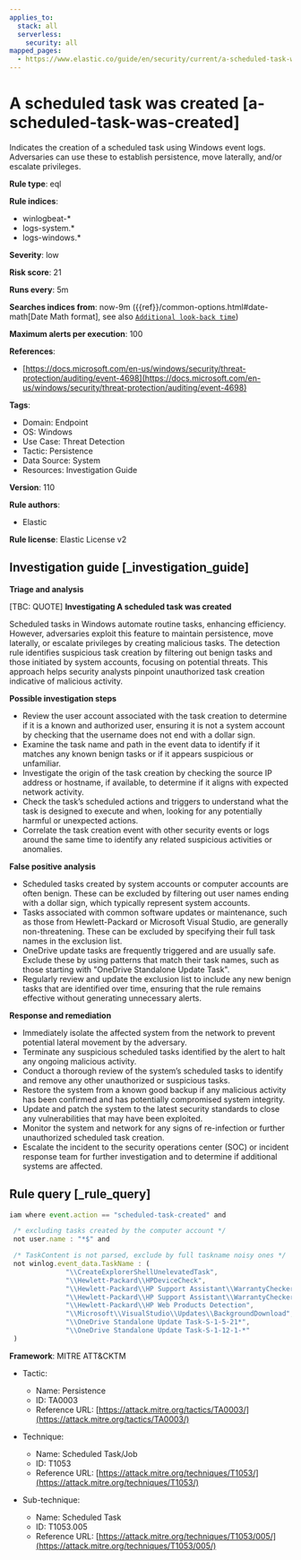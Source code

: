 ```yaml
---
applies_to:
  stack: all
  serverless:
    security: all
mapped_pages:
  - https://www.elastic.co/guide/en/security/current/a-scheduled-task-was-created.html
---
```


# A scheduled task was created [a-scheduled-task-was-created]

Indicates the creation of a scheduled task using Windows event logs. Adversaries can use these to establish persistence, move laterally, and/or escalate privileges.

**Rule type**: eql

**Rule indices**:

* winlogbeat-*
* logs-system.*
* logs-windows.*

**Severity**: low

**Risk score**: 21

**Runs every**: 5m

**Searches indices from**: now-9m ({{ref}}/common-options.html#date-math[Date Math format], see also [`Additional look-back time`](docs-content://solutions/security/detect-and-alert/create-detection-rule.md#rule-schedule))

**Maximum alerts per execution**: 100

**References**:

* [https://docs.microsoft.com/en-us/windows/security/threat-protection/auditing/event-4698](https://docs.microsoft.com/en-us/windows/security/threat-protection/auditing/event-4698)

**Tags**:

* Domain: Endpoint
* OS: Windows
* Use Case: Threat Detection
* Tactic: Persistence
* Data Source: System
* Resources: Investigation Guide

**Version**: 110

**Rule authors**:

* Elastic

**Rule license**: Elastic License v2

## Investigation guide [_investigation_guide]

**Triage and analysis**

[TBC: QUOTE]
**Investigating A scheduled task was created**

Scheduled tasks in Windows automate routine tasks, enhancing efficiency. However, adversaries exploit this feature to maintain persistence, move laterally, or escalate privileges by creating malicious tasks. The detection rule identifies suspicious task creation by filtering out benign tasks and those initiated by system accounts, focusing on potential threats. This approach helps security analysts pinpoint unauthorized task creation indicative of malicious activity.

**Possible investigation steps**

* Review the user account associated with the task creation to determine if it is a known and authorized user, ensuring it is not a system account by checking that the username does not end with a dollar sign.
* Examine the task name and path in the event data to identify if it matches any known benign tasks or if it appears suspicious or unfamiliar.
* Investigate the origin of the task creation by checking the source IP address or hostname, if available, to determine if it aligns with expected network activity.
* Check the task’s scheduled actions and triggers to understand what the task is designed to execute and when, looking for any potentially harmful or unexpected actions.
* Correlate the task creation event with other security events or logs around the same time to identify any related suspicious activities or anomalies.

**False positive analysis**

* Scheduled tasks created by system accounts or computer accounts are often benign. These can be excluded by filtering out user names ending with a dollar sign, which typically represent system accounts.
* Tasks associated with common software updates or maintenance, such as those from Hewlett-Packard or Microsoft Visual Studio, are generally non-threatening. These can be excluded by specifying their full task names in the exclusion list.
* OneDrive update tasks are frequently triggered and are usually safe. Exclude these by using patterns that match their task names, such as those starting with "OneDrive Standalone Update Task".
* Regularly review and update the exclusion list to include any new benign tasks that are identified over time, ensuring that the rule remains effective without generating unnecessary alerts.

**Response and remediation**

* Immediately isolate the affected system from the network to prevent potential lateral movement by the adversary.
* Terminate any suspicious scheduled tasks identified by the alert to halt any ongoing malicious activity.
* Conduct a thorough review of the system’s scheduled tasks to identify and remove any other unauthorized or suspicious tasks.
* Restore the system from a known good backup if any malicious activity has been confirmed and has potentially compromised system integrity.
* Update and patch the system to the latest security standards to close any vulnerabilities that may have been exploited.
* Monitor the system and network for any signs of re-infection or further unauthorized scheduled task creation.
* Escalate the incident to the security operations center (SOC) or incident response team for further investigation and to determine if additional systems are affected.


## Rule query [_rule_query]

```js
iam where event.action == "scheduled-task-created" and

 /* excluding tasks created by the computer account */
 not user.name : "*$" and

 /* TaskContent is not parsed, exclude by full taskname noisy ones */
 not winlog.event_data.TaskName : (
              "\\CreateExplorerShellUnelevatedTask",
              "\\Hewlett-Packard\\HPDeviceCheck",
              "\\Hewlett-Packard\\HP Support Assistant\\WarrantyChecker",
              "\\Hewlett-Packard\\HP Support Assistant\\WarrantyChecker_backup",
              "\\Hewlett-Packard\\HP Web Products Detection",
              "\\Microsoft\\VisualStudio\\Updates\\BackgroundDownload",
              "\\OneDrive Standalone Update Task-S-1-5-21*",
              "\\OneDrive Standalone Update Task-S-1-12-1-*"
 )
```

**Framework**: MITRE ATT&CKTM

* Tactic:

    * Name: Persistence
    * ID: TA0003
    * Reference URL: [https://attack.mitre.org/tactics/TA0003/](https://attack.mitre.org/tactics/TA0003/)

* Technique:

    * Name: Scheduled Task/Job
    * ID: T1053
    * Reference URL: [https://attack.mitre.org/techniques/T1053/](https://attack.mitre.org/techniques/T1053/)

* Sub-technique:

    * Name: Scheduled Task
    * ID: T1053.005
    * Reference URL: [https://attack.mitre.org/techniques/T1053/005/](https://attack.mitre.org/techniques/T1053/005/)



